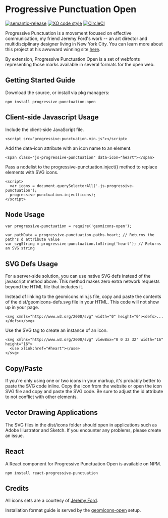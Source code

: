 # Progressive Punctuation Open

[![semantic-release](https://img.shields.io/badge/%20%20%F0%9F%93%A6%F0%9F%9A%80-semantic--release-e10079.svg)](https://github.com/semantic-release/semantic-release)
[![XO code style](https://img.shields.io/badge/code_style-XO-5ed9c7.svg)](https://github.com/sindresorhus/xo)
[![CircleCI](https://circleci.com/gh/artivilla/progressive-punctuation-open.svg?style=svg)](https://circleci.com/gh/artivilla/progressive-punctuation-open)

Progressive Punctuation is a movement focused on effective communication, my friend Jeremy Ford's work -- an art director and multidisciplinary designer living in New York City. You can learn more about this project at his awwward winning site [here](http://progressivepunctuation.com/).

By extension, Progressive Punctuation Open is a set of webfonts representing those marks available in several formats for the open web.

## Getting Started Guide

Download the source, or install via pkg managers:

```
npm install progressive-punctuation-open
```

## Client-side Javascript Usage

Include the client-side JavaScript file.

```
<script src="progressive-punctuation.min.js"></script>
```


Add the data-icon attribute with an icon name to an element.

```
<span class="js-progressive-punctuation" data-icon="heart"></span>
```

Pass a nodelist to the progressive-punctuation.inject() method to replace elements with SVG icons.

```
<script>
  var icons = document.querySelectorAll('.js-progressive-punctuation');
  progressive-punctuation.inject(icons);
</script>
```

## Node Usage

```
var progressive-punctuation = require('geomicons-open');

var pathData = progressive-punctuation.paths.heart; // Returns the path's d attribute value
var svgString = progressive-punctuation.toString('heart'); // Returns an SVG string
```

## SVG Defs Usage

For a server-side solution, you can use native SVG defs instead of the javascript method above. This method makes zero extra network requests beyond the HTML file that includes it.

Instead of linking to the geomicons.min.js file, copy and paste the contents of the dist/geomicons-defs.svg file in your HTML. This code will not show up in your page.

```
<svg xmnls="http://www.w3.org/2000/svg" width="0" height="0"><defs>...</defs></svg>
```

Use the SVG <use> tag to create an instance of an icon.

```
<svg xmlns="http://www.w3.org/2000/svg" viewBox="0 0 32 32" width="16" height="16">
  <use xlink:href="#heart"></use>
</svg>
```

## Copy/Paste

If you're only using one or two icons in your markup, it's probably better to paste the SVG code inline. Copy the icon from the website or open the icon SVG file and copy and paste the SVG code. Be sure to adjust the id attribute to not conflict with other elements.

## Vector Drawing Applications

The SVG files in the dist/icons folder should open in applications such as Adobe Illustrator and Sketch. If you encounter any problems, please create an issue.

## React

A React component for Progressive Punctuation Open is available on NPM.

`npm install react-progressive-punctuation`

## Credits

All icons sets are a courtesy of [Jeremy Ford](https://github.com/jereford).

Installation format guide is served by the [geomicons-open](https://github.com/jxnblk/geomicons-open) setup.



